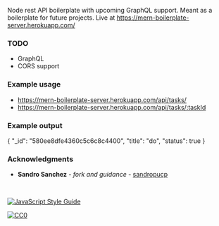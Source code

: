 Node rest API boilerplate with upcoming GraphQL support. Meant as a boilerplate for future projects.
Live at https://mern-boilerplate-server.herokuapp.com/

### TODO
* GraphQL
* CORS support

### Example usage
* https://mern-boilerplate-server.herokuapp.com/api/tasks/
* https://mern-boilerplate-server.herokuapp.com/api/tasks/:taskId

### Example output
{
  "_id": "580ee8dfe4360c5c6c8c4400",
  "title": "do",
  "status": true
}

### Acknowledgments
* **Sandro Sanchez** - *fork and guidance* - [sandropucp](https://github.com/sandropucp)

<br>

[![JavaScript Style Guide](https://cdn.rawgit.com/feross/standard/master/badge.svg)](https://github.com/feross/standard)

<a rel="license" href="http://creativecommons.org/publicdomain/zero/1.0/">
  <img src="http://i.creativecommons.org/p/zero/1.0/88x31.png" style="border-style: none;" alt="CC0" />
</a>
